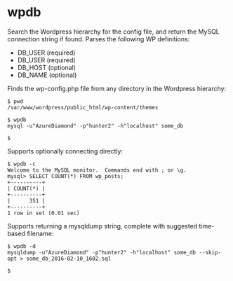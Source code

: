 # wpdb

Search the Wordpress hierarchy for the config file, and return the MySQL connection string if found. Parses the following WP definitions:

* DB_USER (required)
* DB_USER (required)
* DB_HOST (optional)
* DB_NAME (optional)

Finds the wp-config.php file from any directory in the Wordpress hierarchy:

	$ pwd
	/var/www/wordpress/public_html/wp-content/themes

	$ wpdb
	mysql -u"AzureDiamond" -p"hunter2" -h"localhost" some_db

	$

Supports optionally connecting directly:

	$ wpdb -c
	Welcome to the MySQL monitor.  Commands end with ; or \g.
	mysql> SELECT COUNT(*) FROM wp_posts;
	+----------+
	| COUNT(*) |
	+----------+
	|      351 |
	+----------+
	1 row in set (0.01 sec)

Supports returning a mysqldump string, complete with suggested time-based filename:

	$ wpdb -d
	mysqldump -u"AzureDiamond" -p"hunter2" -h"localhost" some_db --skip-opt > some_db_2016-02-10_1602.sql

	$

